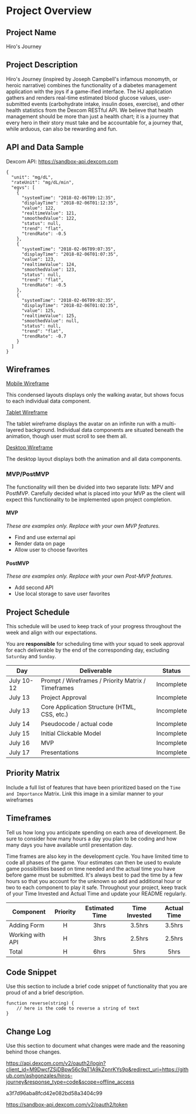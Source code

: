 # Project Overview

## Project Name

Hiro's Journey

## Project Description

Hiro's Journey (inspired by Joseph Campbell's infamous monomyth, or heroic narrative) combines the functionality of a diabetes management application with the joys if a game-ified interface. The HJ application gathers and renders real-time estimated blood glucose values, user-submitted events (carbohydrate intake, insulin doses, exercise), and other health statistics from the Dexcom RESTful API. We believe that health management should be more than just a health chart; it is a journey that every hero in their story must take and be accountable for, a journey that, while arduous, can also be rewarding and fun.

## API and Data Sample

Dexcom API: https://sandbox-api.dexcom.com

```
{
  "unit": "mg/dL",
  "rateUnit": "mg/dL/min",
  "egvs": [
    {
      "systemTime": "2018-02-06T09:12:35",
      "displayTime": "2018-02-06T01:12:35",
      "value": 122,
      "realtimeValue": 121,
      "smoothedValue": 122,
      "status": null,
      "trend": "flat",
      "trendRate": -0.5
    },
    {
      "systemTime": "2018-02-06T09:07:35",
      "displayTime": "2018-02-06T01:07:35",
      "value": 123,
      "realtimeValue": 124,
      "smoothedValue": 123,
      "status": null,
      "trend": "flat",
      "trendRate": -0.5
    },
    {
      "systemTime": "2018-02-06T09:02:35",
      "displayTime": "2018-02-06T01:02:35",
      "value": 125,
      "realtimeValue": 125,
      "smoothedValue": null,
      "status": null,
      "trend": "flat",
      "trendRate": -0.7
    }
  ]
}
```

## Wireframes

[Mobile Wireframe](https://res.cloudinary.com/ashgon/image/upload/v1599214524/mobile_hfe0ck.png)

This condensed layouts displays only the walking avatar, but shows focus to each individual data component.

[Tablet Wireframe](https://res.cloudinary.com/ashgon/image/upload/v1599214524/ipad_xez4ci.png)

The tablet wireframe displays the avatar on an infinite run with a multi-layered background. Individual data components are situated beneath the animation, though user must scroll to see them all.

[Desktop Wireframe](https://res.cloudinary.com/ashgon/image/upload/v1599214524/desktop_fatnvk.png)

The desktop layout displays both the animation and all data components.

### MVP/PostMVP

The functionality will then be divided into two separate lists: MPV and PostMVP.  Carefully decided what is placed into your MVP as the client will expect this functionality to be implemented upon project completion.  

#### MVP 
*These are examples only. Replace with your own MVP features.*

- Find and use external api 
- Render data on page 
- Allow user to choose favorites 

#### PostMVP  
*These are examples only. Replace with your own Post-MVP features.*

- Add second API
- Use local storage to save user favorites

## Project Schedule

This schedule will be used to keep track of your progress throughout the week and align with our expectations.  

You are **responsible** for scheduling time with your squad to seek approval for each deliverable by the end of the corresponding day, excluding `Saturday` and `Sunday`.

|  Day | Deliverable | Status
|---|---| ---|
|July 10-12| Prompt / Wireframes / Priority Matrix / Timeframes | Incomplete
|July 13| Project Approval | Incomplete
|July 13| Core Application Structure (HTML, CSS, etc.) | Incomplete
|July 14| Pseudocode / actual code | Incomplete
|July 15| Initial Clickable Model  | Incomplete
|July 16| MVP | Incomplete
|July 17| Presentations | Incomplete

## Priority Matrix

Include a full list of features that have been prioritized based on the `Time and Importance` Matrix.  Link this image in a similar manner to your wireframes

## Timeframes

Tell us how long you anticipate spending on each area of development. Be sure to consider how many hours a day you plan to be coding and how many days you have available until presentation day.

Time frames are also key in the development cycle.  You have limited time to code all phases of the game.  Your estimates can then be used to evalute game possibilities based on time needed and the actual time you have before game must be submitted. It's always best to pad the time by a few hours so that you account for the unknown so add and additional hour or two to each component to play it safe. Throughout your project, keep track of your Time Invested and Actual Time and update your README regularly.

| Component | Priority | Estimated Time | Time Invested | Actual Time |
| --- | :---: |  :---: | :---: | :---: |
| Adding Form | H | 3hrs| 3.5hrs | 3.5hrs |
| Working with API | H | 3hrs| 2.5hrs | 2.5hrs |
| Total | H | 6hrs| 5hrs | 5hrs |

## Code Snippet

Use this section to include a brief code snippet of functionality that you are proud of and a brief description.  

```
function reverse(string) {
	// here is the code to reverse a string of text
}
```

## Change Log
 Use this section to document what changes were made and the reasoning behind those changes. 

https://api.dexcom.com/v2/oauth2/login?client_id=M9DwcfZSjDBpw56c9aT1A9kZpnrKYs9p&redirect_uri=https://github.com/ashgonzales/hiros-journey&response_type=code&scope=offline_access

 a3f7d96aba8fcd42e082bd58a3404c99

 https://sandbox-api.dexcom.com/v2/oauth2/token